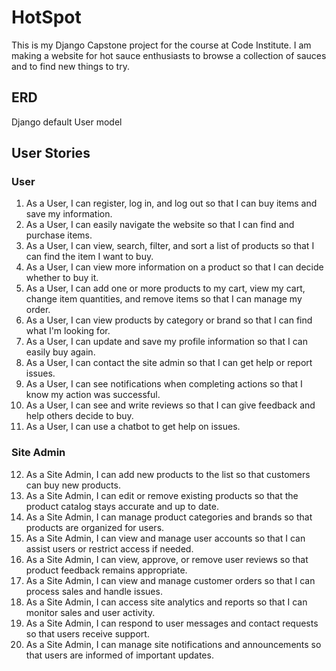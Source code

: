 # HotSpot
This is my Django Capstone project for the course at Code Institute.
I am making a website for hot sauce enthusiasts to browse a collection of sauces and to find new things to try.

## ERD
Django default User model

## User Stories

### User
1. As a User, I can register, log in, and log out so that I can buy items and save my information.
2. As a User, I can easily navigate the website so that I can find and purchase items.
3. As a User, I can view, search, filter, and sort a list of products so that I can find the item I want to buy.
4. As a User, I can view more information on a product so that I can decide whether to buy it.
5. As a User, I can add one or more products to my cart, view my cart, change item quantities, and remove items so that I can manage my order.
6. As a User, I can view products by category or brand so that I can find what I'm looking for.
7. As a User, I can update and save my profile information so that I can easily buy again.
8. As a User, I can contact the site admin so that I can get help or report issues.
9. As a User, I can see notifications when completing actions so that I know my action was successful.
10. As a User, I can see and write reviews so that I can give feedback and help others decide to buy.
11. As a User, I can use a chatbot to get help on issues.

### Site Admin
12. As a Site Admin, I can add new products to the list so that customers can buy new products.
13. As a Site Admin, I can edit or remove existing products so that the product catalog stays accurate and up to date.
14. As a Site Admin, I can manage product categories and brands so that products are organized for users.
15. As a Site Admin, I can view and manage user accounts so that I can assist users or restrict access if needed.
16. As a Site Admin, I can view, approve, or remove user reviews so that product feedback remains appropriate.
17. As a Site Admin, I can view and manage customer orders so that I can process sales and handle issues.
18. As a Site Admin, I can access site analytics and reports so that I can monitor sales and user activity.
19. As a Site Admin, I can respond to user messages and contact requests so that users receive support.
20. As a Site Admin, I can manage site notifications and announcements so that users are informed of important updates.
